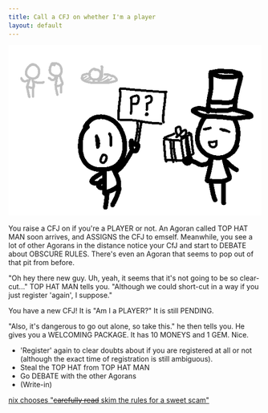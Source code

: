 ```yaml
---
title: Call a CFJ on whether I'm a player
layout: default
---
```



![The player is holding a sign that says "P?" towards a man wearing a tophat, who is presenting a gift to the player. In the background, two players talk and one appears from the hole.](../images/update1.png)

You raise a CFJ on if you're a PLAYER or not. An Agoran called TOP HAT MAN
soon arrives, and ASSIGNS the CFJ to emself. Meanwhile, you see a lot of
other Agorans in the distance notice your CfJ and start to DEBATE about
OBSCURE RULES. There's even an Agoran that seems to pop out of that pit
from before.

"Oh hey there new guy. Uh, yeah, it seems that it's not going to be so
clear-cut..." TOP HAT MAN tells you. "Although we could short-cut in a way
if you just register 'again', I suppose."

You have a new CFJ! It is "Am I a PLAYER?" It is still PENDING.

"Also, it's dangerous to go out alone, so take this." he then tells you. He
gives you a WELCOMING PACKAGE. It has 10 MONEYS and 1 GEM. Nice.

- 'Register' again to clear doubts about if you are registered at all or
not (although the exact time of registration is still ambiguous).
- Steal the TOP HAT from TOP HAT MAN
- Go DEBATE with the other Agorans
- (Write-in)

[nix chooses "~~carefully read~~ skim the rules for a sweet scam"](update2.md)
